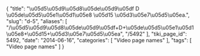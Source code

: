 {
    "title": "\u05d5\u05d9\u05d8\u05de\u05d9\u05df D \u05de\u05d5\u05e1\u05d1\u05e8 \u05d15 \u05d3\u05e7\u05d5\u05ea.",
    "slug": "d-5",
    "aliases": [
        "/\u05d5\u05d9\u05d8\u05de\u05d9\u05df+D+\u05de\u05d5\u05e1\u05d1\u05e8+\u05d15+\u05d3\u05e7\u05d5\u05ea",
        "/5492"
    ],
    "tiki_page_id": 5492,
    "date": "2014-06-16",
    "categories": [
        "Video page names"
    ],
    "tags": [
        "Video page names"
    ]
}